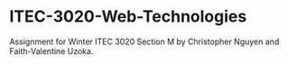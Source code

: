 # ITEC-3020-Web-Technologies

Assignment for Winter ITEC 3020 Section M
by Christopher Nguyen and Faith-Valentine Uzoka.
